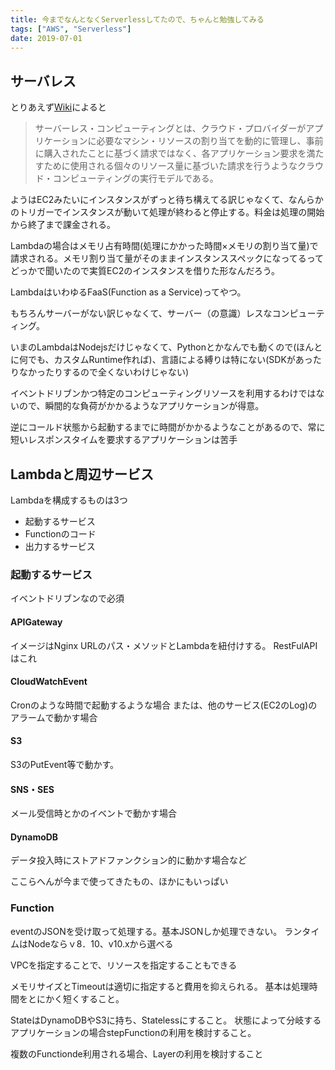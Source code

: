 ```yaml
---
title: 今までなんとなくServerlessしてたので、ちゃんと勉強してみる
tags: ["AWS", "Serverless"]
date: 2019-07-01
---
```


## サーバレス

とりあえず[Wiki](https://ja.wikipedia.org/wiki/サーバーレス・コンピューティング)によると

> サーバーレス・コンピューティングとは、クラウド・プロバイダーがアプリケーションに必要なマシン・リソースの割り当てを動的に管理し、事前に購入されたことに基づく請求ではなく、各アプリケーション要求を満たすために使用される個々のリソース量に基づいた請求を行うようなクラウド・コンピューティングの実行モデルである。

ようはEC2みたいにインスタンスがずっと待ち構えてる訳じゃなくて、なんらかのトリガーでインスタンスが動いて処理が終わると停止する。料金は処理の開始から終了まで課金される。

Lambdaの場合はメモリ占有時間(処理にかかった時間×メモリの割り当て量)で請求される。メモリ割り当て量がそのままインスタンススペックになってるってどっかで聞いたので実質EC2のインスタンスを借りた形なんだろう。

LambdaはいわゆるFaaS(Function as a Service)ってやつ。

もちろんサーバーがない訳じゃなくて、サーバー（の意識）レスなコンピューティング。

いまのLambdaはNodejsだけじゃなくて、Pythonとかなんでも動くので(ほんとに何でも、カスタムRuntime作れば)、言語による縛りは特にない(SDKがあったりなかったりするので全くないわけじゃない)

イベントドリブンかつ特定のコンピューティングリソースを利用するわけではないので、瞬間的な負荷がかかるようなアプリケーションが得意。

逆にコールド状態から起動するまでに時間がかかるようなことがあるので、常に短いレスポンスタイムを要求するアプリケーションは苦手

## Lambdaと周辺サービス

Lambdaを構成するものは3つ
- 起動するサービス
- Functionのコード
- 出力するサービス

### 起動するサービス
イベントドリブンなので必須

#### APIGateway

イメージはNginx
URLのパス・メソッドとLambdaを紐付けする。
RestFulAPIはこれ

#### CloudWatchEvent

Cronのような時間で起動するような場合
または、他のサービス(EC2のLog)のアラームで動かす場合

#### S3

S3のPutEvent等で動かす。

#### SNS・SES
メール受信時とかのイベントで動かす場合

#### DynamoDB
データ投入時にストアドファンクション的に動かす場合など

ここらへんが今まで使ってきたもの、ほかにもいっぱい


### Function
eventのJSONを受け取って処理する。基本JSONしか処理できない。
ランタイムはNodeならｖ8．10、v10.xから選べる

VPCを指定することで、リソースを指定することもできる

メモリサイズとTimeoutは適切に指定すると費用を抑えられる。
基本は処理時間をとにかく短くすること。

StateはDynamoDBやS3に持ち、Statelessにすること。
状態によって分岐するアプリケーションの場合stepFunctionの利用を検討すること。

複数のFunctionde利用される場合、Layerの利用を検討すること


